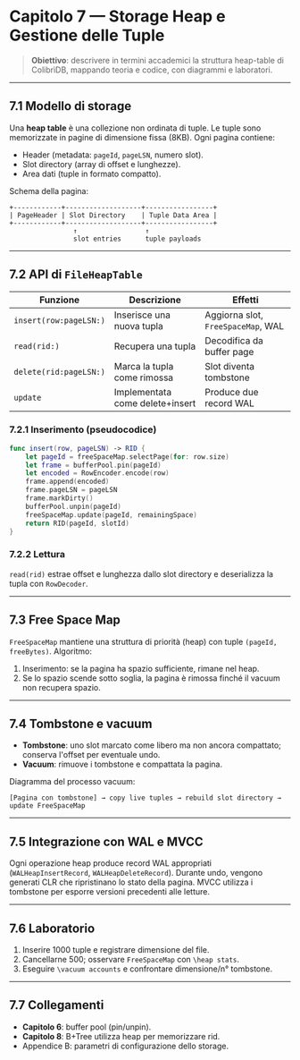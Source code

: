 # Capitolo 7 — Storage Heap e Gestione delle Tuple

> **Obiettivo**: descrivere in termini accademici la struttura heap-table di ColibrìDB, mappando teoria e codice, con diagrammi e laboratori.

---

## 7.1 Modello di storage

Una **heap table** è una collezione non ordinata di tuple. Le tuple sono memorizzate in pagine di dimensione fissa (8KB). Ogni pagina contiene:
- Header (metadata: `pageId`, `pageLSN`, numero slot).
- Slot directory (array di offset e lunghezze).
- Area dati (tuple in formato compatto).

Schema della pagina:
```
+------------+-------------------+-----------------+
| PageHeader | Slot Directory    | Tuple Data Area |
+------------+-------------------+-----------------+
                ↑                 ↑
                slot entries      tuple payloads
```

---

## 7.2 API di `FileHeapTable`

| Funzione | Descrizione | Effetti |
|----------|-------------|---------|
| `insert(row:pageLSN:)` | Inserisce una nuova tupla | Aggiorna slot, `FreeSpaceMap`, WAL |
| `read(rid:)` | Recupera una tupla | Decodifica da buffer page |
| `delete(rid:pageLSN:)` | Marca la tupla come rimossa | Slot diventa tombstone |
| `update` | Implementata come delete+insert | Produce due record WAL |

### 7.2.1 Inserimento (pseudocodice)
```swift
func insert(row, pageLSN) -> RID {
    let pageId = freeSpaceMap.selectPage(for: row.size)
    let frame = bufferPool.pin(pageId)
    let encoded = RowEncoder.encode(row)
    frame.append(encoded)
    frame.pageLSN = pageLSN
    frame.markDirty()
    bufferPool.unpin(pageId)
    freeSpaceMap.update(pageId, remainingSpace)
    return RID(pageId, slotId)
}
```

### 7.2.2 Lettura
`read(rid)` estrae offset e lunghezza dallo slot directory e deserializza la tupla con `RowDecoder`.

---

## 7.3 Free Space Map

`FreeSpaceMap` mantiene una struttura di priorità (heap) con tuple `(pageId, freeBytes)`. Algoritmo:
1. Inserimento: se la pagina ha spazio sufficiente, rimane nel heap.
2. Se lo spazio scende sotto soglia, la pagina è rimossa finché il vacuum non recupera spazio.

---

## 7.4 Tombstone e vacuum

- **Tombstone**: uno slot marcato come libero ma non ancora compattato; conserva l'offset per eventuale undo.
- **Vacuum**: rimuove i tombstone e compattata la pagina.

Diagramma del processo vacuum:
```
[Pagina con tombstone] → copy live tuples → rebuild slot directory → update FreeSpaceMap
```

---

## 7.5 Integrazione con WAL e MVCC

Ogni operazione heap produce record WAL appropriati (`WALHeapInsertRecord`, `WALHeapDeleteRecord`). Durante undo, vengono generati CLR che ripristinano lo stato della pagina. MVCC utilizza i tombstone per esporre versioni precedenti alle letture.

---

## 7.6 Laboratorio

1. Inserire 1000 tuple e registrare dimensione del file.
2. Cancellarne 500; osservare `FreeSpaceMap` con `\heap stats`.
3. Eseguire `\vacuum accounts` e confrontare dimensione/n° tombstone.

---

## 7.7 Collegamenti
- **Capitolo 6**: buffer pool (pin/unpin).
- **Capitolo 8**: B+Tree utilizza heap per memorizzare rid.
- Appendice B: parametri di configurazione dello storage.

